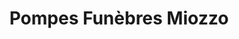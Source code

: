 ---
title: "Pompes Funèbres Miozzo"
url: /chazelles-sur-lyon/pompes-funebres-miozzo/
shop: directeurs de funérailles
---